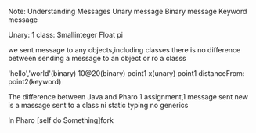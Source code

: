 Note:
Understanding Messages
Unary message
Binary message
Keyword message

Unary:
1 class: Smallinteger
Float pi

we sent message to any objects,including classes
there is no difference between sending a message to an object or ro a classs

'hello','world'(binary)
10@20(binary)
point1 x(unary)
point1 distanceFrom: point2(keyword)

The difference between Java and Pharo
1 assignment,1 message sent
new is a massage sent to a class
ni static typing
no generics

In Pharo
[self do Something]fork
